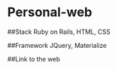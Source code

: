 # Personal-web

##Stack
Ruby on Rails, HTML, CSS

##Framework
JQuery, Materialize

##Link to the web 
